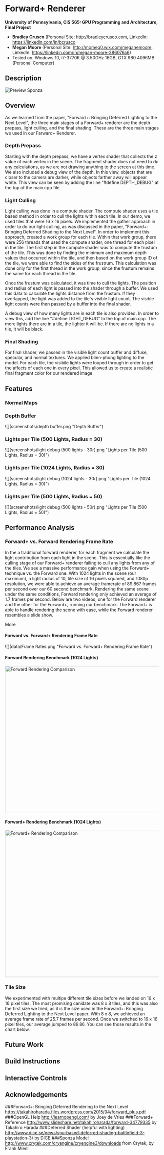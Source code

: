 Forward+ Renderer
================

**University of Pennsylvania, CIS 565: GPU Programming and Architecture, Final Project**

* **Bradley Crusco** (Personal Site: http://bradleycrusco.com, LinkedIn: https://linkedin.com/in/bcrusco
* **Megan Moore** (Personal Site: http://momeg0.wix.com/meganemoore, LinkedIn: https://linkedin.com/in/megan-moore-386076a6)
* Tested on: Windows 10, i7-3770K @ 3.50GHz 16GB, GTX 980 4096MB (Personal Computer)



## Description

![](screenshots/Preview.png "Preview Sponza")

## Overview

As we learned from the paper, "Forward+: Bringing Deferred Lighting to the Next Level", the three main stages of a Forward+ renderer are the depth prepass, light culling, and the final shading.  These are the three main stages we used in our Farward+ Renderer.  

### Depth Prepass

Starting with the depth prepass, we have a vertex shader that collects the z value of each vertex in the scene.  The fragment shader does not need to do any calculations, as we are not drawing anything to the screen at this time.  We also included a debug view of the depth.  In this view, objects that are closer to the camera are darker, while objects farther away will appear white.  This view can be seen by adding the line "#define DEPTH_DEBUG" at the top of the main.cpp file.  

### Light Culling

Light culling was done in a compute shader.  The compute shader uses a tile based method in order to cull the lights within each tile.  In our demo, we used tiles that were 16 x 16 pixels.  We implemented the gather approach in order to do our light culling, as was discussed in the paper, "Forward+: Bringing Deferred Shading to the Next Level".  In order to implement this approach, created a work group for each tile.  Within that work group, there were 256 threads that used the compute shader, one thread for each pixel in the tile.   The first step in the compute shader was to compute the frustum of the tile.  This was done by finding the minimum and maximum depth values that occurred within the tile, and then based on the work group ID of the tile, we were able to find the sides of the frustrum.  This calculation was done only for the first thread in the work group, since the frustum remains the same for each thread in the tile.    

Once the frustum was calculated, it was time to cull the lights.  The position and radius of each light is passed into the shader through a buffer.  We used this data to calculate the lights distance from the frustum.  If they overlapped, the light was added to the tile's visible light count.  The visible light counts were then passed by a buffer into the final shader.

A debug view of how many lights are in each tile is also provided.  In order to view this, add the line "#define LIGHT_DEBUG" to the top of main.cpp.  The more lights there are in a tile, the lighter it will be.  If there are no lights in a tile, it will be black.  

### Final Shading

For final shader, we passed in the visible light count buffer and diffuse, specular, and normal textures.  We applied blinn-phong lighting to the model.  For each tile, the visibile lights were looped through in order to get the affects of each one in every pixel.  This allowed us to create a realistic final fragment color for our rendered image.  


## Features


### Normal Maps

### Depth Buffer

![](screenshots/depth buffer.png "Depth Buffer")

### Lights per Tile (500 Lights, Radius = 30)

![](screenshots/light debug (500 lights - 30r).png "Lights per Tile (500 Lights, Radius = 30)")

### Lights per Tile (1024 Lights, Radius = 30)

![](screenshots/light debug (1024 lights - 30r).png "Lights per Tile (1024 Lights, Radius = 30)")

### Lights per Tile (500 Lights, Radius = 50)

![](screenshots/light debug (500 lights - 50r).png "Lights per Tile (500 Lights, Radius = 50)")


## Performance Analysis

### Forward+ vs. Forward Rendering Frame Rate

In the a traditional forward renderer, for each fragment we calculate the light contribution from each light in the scene. This is essentially like the culling stage of our Forward+ renderer failing to cull any lights from any of the tiles. We see a massive performance gain when using the Forward+ technique vs. the Forward one. With 1024 lights in the scene (our maximum), a light radius of 10, tile size of 16 pixels squared, and 1080p resolution, we were able to achieve an average framerate of 89.867 frames per second over our 60 second benchmark. Rendering the same scene under the same conditions, Forward rendering only achieved an average of 1.7 frames per second. Below are two videos, one for the Forward renderer and the other for the Forward+, running our benchmark. The Forward+ is able to handle rendering the scene with ease, while the Forward renderer resembles a slide show.

More

#### Forward vs. Forward+ Rendering Frame Rate
![](data/Frame Rates.png "Forward vs. Forward+ Rendering Frame Rate")

#### Forward Rendering Benchmark (1024 Lights)
<a href="https://youtu.be/Y_6BXVHb7os" target="_blank"><img src="thumbs/Forward Rendering Comparison.png" alt="Forward Rendering Comparison" width="853" height="480" border="0"/></a>

#### Forward+ Rendering Benchmark (1024 Lights)
<a href="https://youtu.be/dg2xr3AlW40" target="_blank"><img src="thumbs/Forward+ Rendering Comparison.PNG" alt="Forward+ Rendering Comparison" width="853" height="480" border="0"/></a>

### Tile Size

We experimented with multipe different tile sizes before we landed on 16 x 16 pixel tiles. The most promising canidate was 8 x 8 tiles, and this was also the first size we tried, as it is the size used in the Forward+: Bringing Deferred Lighting to the Next Level paper. With 8 x 8, we achieved an average frame rate of 25.7 frames per second. Once we switched to 16 x 16 pixel tiles, our average jumped to 89.86. You can see those results in the chart below.



## Future Work


## Build Instructions

## Interactive Controls

## Acknowledgements
###Forward+: Bringing Deferred Rendering to the Next Level
https://takahiroharada.files.wordpress.com/2015/04/forward_plus.pdf
###OpenGL Help
http://learnopengl.com/ by Joey de Vries
###Forward+ Reference
http://www.slideshare.net/takahiroharada/forward-34779335 by Takahiro Harada
###Deferred Shader (helpful with lighting)
http://www.dice.se/news/spu-based-deferred-shading-battlefield-3-playstation-3/ by DICE
###Sponza Model
http://www.crytek.com/cryengine/cryengine3/downloads from Crytek, by Frank Mienl
